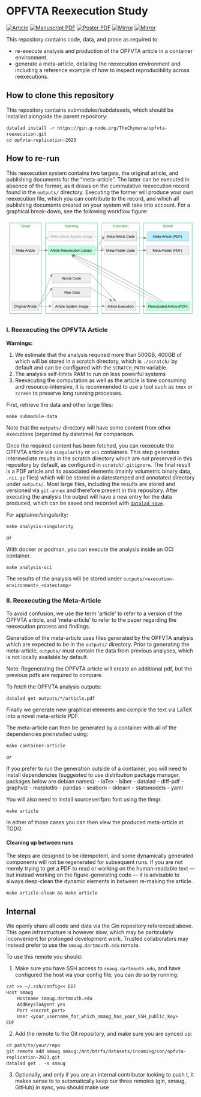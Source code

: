 # OPFVTA Reexecution Study
[![Article](https://badgen.net/badge/Article/Frontiers/green)](https://www.frontiersin.org/journals/neuroinformatics/articles/10.3389/fninf.2024.1376022/full)
[![Manuscript PDF](https://badgen.net/badge/Manuscript/manual%20record/yellow)](https://articles.chymera.eu/fraaef-frontiers.pdf)
[![Poster PDF](https://badgen.net/badge/Poster/2023%20SfN/green)](https://articles.chymera.eu/fraaef-poster.pdf)
[![Mirror](https://badgen.net/badge/Mirror/Gin/green)](https://gin.g-node.org/TheChymera/opfvta-reexecution)
[![Mirror](https://badgen.net/badge/Mirror/GitHub/green)](https://github.com/con/opfvta-reexecution)

This repository contains code, data, and prose as required to:
* re-execute analysis and production of the OPFVTA article in a container environment.
* generate a meta-article, detailing the reexecution environment and including a reference example of how to inspect reproducibility across reexecutions.

## How to clone this repository

This repository contains submodules/subdatasets, which should be installed alongside the parent repository:

```console
datalad install -r https://gin.g-node.org/TheChymera/opfvta-reexecution.git
cd opfvta-replication-2023
```


## How to re-run

This reexecution system contains two targets, the original article, and publishing documents for the “meta-article”.
The latter can be executed in absence of the former, as it draws on the cummulative reexecution record found in the `outputs/` directory.
Executing the former will produce your own reexecution file, which you can contribute to the record, and which all publishing documents created on your system will take into account.
For a graphical break-down, see the following workflow figure:

![workflow](./publishing/figs/workflow.png)

### I. Reexecuting the OPFVTA Article

**Warnings:**
1. We estimate that the analysis required more than 500GB, 400GB of which will be stored in a scratch directory, which is `./scratch/` by default and can be configured with the `SCRATCH_PATH` variable.
1. The analysis self-limits RAM to run on less powerful systems
1. Reexecuting the computation as well as the article is time consuming and resource-intensive, it is recommended to use a tool such as `tmux` or `screen` to preserve long running processes.

First, retrieve the data and other large files:

```console
make submodule-data
```
Note that the `outputs/` directory will have some content from other
executions (organized by datetime) for comparison.

Once the required content has been fetched, you can reexecute the OPFVTA article via `singularity` or `oci` containers.
This step generates intermediate results in the scratch directory which are not preserved in this repository by default, as configured in `scratch/.gitignore`.
The final result is a PDF article and its associated elements (mainly volumetric binary data, `.nii.gz` files) which will be stored in a datestamped and annotated directory under `outputs/`.
Most large files, including the results are stored and versioned via `git-annex` and therefore present in this repository. 
After executing the analysis the output will have a new entry for the data produced, which can be saved and recorded with [`datalad save`](http://docs.datalad.org/en/stable/generated/man/datalad-save.html).

For apptainer/singularity:

```console
make analysis-singularity
```
_or_

With docker or podman, you can execute the analysis inside an OCI container.

```console
make analysis-oci
```

The results of the analysis will be stored under `outputs/<execution-environment>_<datestamp>`

### II. Reexecuting the Meta-Article

To avoid confusion, we use the term 'article' to refer to a version of the OPFVTA article, and 'meta-article' to refer to the paper regarding the reexecution process and findings.

Generation of the meta-article uses files generated by the OPFVTA analysis which are expected to be in the `outputs/` directory.
Prior to generating the meta-article, `outputs/` must contain the data from previous analyses, which is not locally available by default.

Note: Regenerating the OPFVTA article will create an additional pdf, but the previous pdfs are required to compare.

To fetch the OPFVTA analysis outputs:

```console
datalad get outputs/*/article.pdf
```

Finally we generate new graphical elements and compile the text via LaTeX into a novel meta-article PDF.

The meta-article can then be generated by a container with all of the dependencies preinstalled using:

```console
make container-article
```

_or_

If you prefer to run the generation outside of a container, you will need to install dependencies (suggested to use distribution package manager, packages below are debian names):
	- laTex
	- biber
	- datalad
	- diff-pdf
	- graphviz
	- matplotlib
	- pandas
	- seaborn
	- sklearn
	- statsmodels
	- yaml

You will also need to install sourceserifpro font using the tlmgr.

```console
make article
```

In either of those cases you can then view the produced meta-article at TODO.

#### Cleaning up between runs

The steps are designed to be idempotent, and some dynamically generated components will not be regenerated for subsequent runs.
If you are not merely trying to get a PDF to read or working on the human-readable text — but instead working on the figure-generating code — it is advisable to always deep-clean the dynamic elements in between re-making the article.

```console
make article-clean && make article
```

## Internal

We openly share all code and data via the Gin repository referenced above.
This open infrastructure is however slow, which may be particularly inconvenient for prolonged development work.
Trusted collaborators may instead prefer to use the `smaug.dartmouth.edu` remote.

To use this remote you should:

1. Make sure you have SSH access to `smaug.dartmouth.edu`, and have configured the host via your config file; you can do so by running:

```console
cat >> ~/.ssh/config<< EOF
Host smaug
	Hostname smaug.dartmouth.edu
	AddKeysToAgent yes
	Port <secret_port>
	User <your_username_for_which_smaug_has_your_SSH_public_key>
EOF
```

2. Add the remote to the Git repository, and make sure you are synced up:

```console
cd path/to/your/repo
git remote add smaug smaug:/mnt/btrfs/datasets/incoming/con/opfvta-replication-2023.git
datalad get . -s smaug
```

3. Optionally, and only if you are an internal contributor looking to push t, it makes sense to  to automatically keep our three remotes (gin, smaug, GitHub) in sync, you should make use

